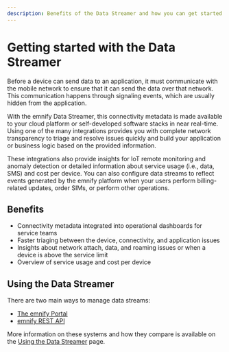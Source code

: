 ```yaml
---
description: Benefits of the Data Streamer and how you can get started.
---
```


# Getting started with the Data Streamer

Before a device can send data to an application, it must communicate with the mobile network to ensure that it can send the data over that network. 
This communication happens through signaling events, which are usually hidden from the application.

With the emnify Data Streamer, this connectivity metadata is made available to your cloud platform or self-developed software stacks in near real-time. 
Using one of the many integrations provides you with complete network transparency to triage and resolve issues quickly and build your application or business logic based on the provided information.

These integrations also provide insights for IoT remote monitoring and anomaly detection or detailed information about service usage (i.e., data, SMS) and cost per device. 
You can also configure data streams to reflect events generated by the emnify platform when your users perform billing-related updates, order SIMs, or perform other operations.

## Benefits

- Connectivity metadata integrated into operational dashboards for service teams
- Faster triaging between the device, connectivity, and application issues
- Insights about network attach, data, and roaming issues or when a device is above the service limit
- Overview of service usage and cost per device

## Using the Data Streamer

There are two main ways to manage data streams:

- [The emnify Portal](usage#data-streamer-in-the-portal)
- [emnify REST API](usage#data-streamer-api) 

More information on these systems and how they compare is available on the [Using the Data Streamer](usage) page.
